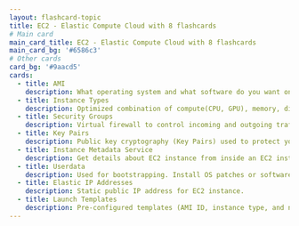 ```yaml
---
layout: flashcard-topic
title: EC2 - Elastic Compute Cloud with 8 flashcards
# Main card
main_card_title: EC2 - Elastic Compute Cloud with 8 flashcards
main_card_bg: '#6586c3'
# Other cards
card_bg: '#9aacd5'
cards:
  - title: AMI
    description: What operating system and what software do you want on the instance?
  - title: Instance Types
    description: Optimized combination of compute(CPU, GPU), memory, disk (storage) and networking for specific workloads.
  - title: Security Groups
    description: Virtual firewall to control incoming and outgoing traffic to/from AWS resources (EC2 instances, databases etc)
  - title: Key Pairs
    description: Public key cryptography (Key Pairs) used to protect your EC2 instances
  - title: Instance Metadata Service
    description: Get details about EC2 instance from inside an EC2 instance.  http://169.254.169.254/latest/meta-data/
  - title: Userdata
    description: Used for bootstrapping. Install OS patches or software when an EC2 instance is launched.
  - title: Elastic IP Addresses
    description: Static public IP address for EC2 instance.
  - title: Launch Templates
    description: Pre-configured templates (AMI ID, instance type, and network settings) simplifying the creation of EC2 instances.
---
```

